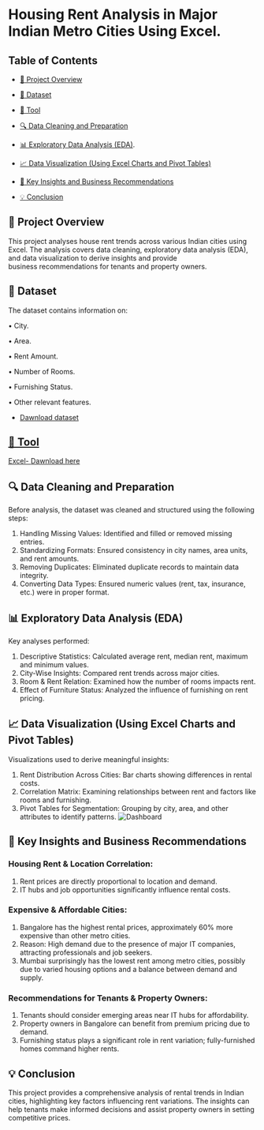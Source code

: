 # Housing Rent Analysis in Major Indian Metro Cities Using Excel.


## Table of Contents

- [📌 Project Overview](#-project-overview)
- [📂 Dataset](#-Dataset)
- [🔧 Tool](#-tool)
- [🔍 Data Cleaning and Preparation](#-data-cleaning-and-preparation)
- [📊 Exploratory Data Analysis (EDA)](#-Exploratory-Data-Analysis-EDA).
- [📈 Data Visualization (Using Excel Charts and Pivot Tables)](#-data-visualization-using-excel-charts-and-pivot-tables)

- [🔑 Key Insights and Business Recommendations](#-Key-Insights-and-Business-Recommendations)
- [💡 Conclusion](#-Conclusion)

## 📌 Project Overview

  This project analyses house rent trends across various Indian cities using Excel. The analysis covers data cleaning, exploratory data analysis (EDA), and data visualization to derive insights and provide     
  business recommendations for tenants and property owners.


## 📂 Dataset

  The dataset contains information on:
  
•	City.

•	Area.

•	Rent Amount.

•	Number of Rooms.

•	Furnishing Status.

•	Other relevant features.


- <a href="https://github.com/Ansarulh/Housing_Rent_Analysis_Project/blob/main/Metro_House_Rent%20Dataset.xlsx" >Dawnload dataset


## 🔧 Tool

Excel- [Dawnload here](https://www.microsoft.com/)


## 🔍 Data Cleaning and Preparation

Before analysis, the dataset was cleaned and structured using the following steps:
  1. Handling Missing Values: Identified and filled or removed missing entries.
  2. Standardizing Formats: Ensured consistency in city names, area units, and rent amounts.
  3. Removing Duplicates: Eliminated duplicate records to maintain data integrity.
  4. Converting Data Types: Ensured numeric values (rent, tax, insurance, etc.) were in proper format.


## 📊 Exploratory Data Analysis (EDA)

Key analyses performed:
  1. Descriptive Statistics: Calculated average rent, median rent, maximum and minimum values.
  2. City-Wise Insights: Compared rent trends across major cities.
  3. Room & Rent Relation: Examined how the number of rooms impacts rent.
  4. Effect of Furniture Status: Analyzed the influence of furnishing on rent pricing.

## 📈 Data Visualization (Using Excel Charts and Pivot Tables)

Visualizations used to derive meaningful insights:
  1. Rent Distribution Across Cities: Bar charts showing differences in rental costs.
  2. Correlation Matrix: Examining relationships between rent and factors like rooms and furnishing.
  3. Pivot Tables for Segmentation: Grouping by city, area, and other attributes to identify 
  patterns.
  ![Dashboard](https://github.com/user-attachments/assets/644605a4-93ee-4ae3-9b89-1fc76ee66c12)



## 🔑 Key Insights and Business Recommendations
###	Housing Rent & Location Correlation:
   1. Rent prices are directly proportional to location and demand.
   2. IT hubs and job opportunities significantly influence rental costs.
### Expensive & Affordable Cities:
  1. Bangalore has the highest rental prices, approximately 60% more expensive than other metro cities.
  2. Reason: High demand due to the presence of major IT companies, attracting professionals and job seekers.
  3. Mumbai surprisingly has the lowest rent among metro cities, possibly due to varied housing options and a balance between demand and supply.
  ### Recommendations for Tenants & Property Owners:
  1. Tenants should consider emerging areas near IT hubs for affordability.
  2. Property owners in Bangalore can benefit from premium pricing due to demand.
  3. Furnishing status plays a significant role in rent variation; fully-furnished homes command higher rents.


## 💡 Conclusion


This project provides a comprehensive analysis of rental trends in Indian cities, highlighting key factors influencing rent variations. 
The insights can help tenants make informed decisions and assist property owners in setting competitive prices.



